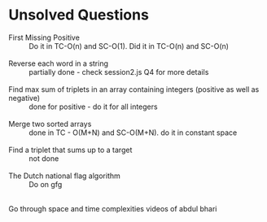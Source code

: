 <h1>Unsolved Questions</h1>
<dl>
<dt>First Missing Positive </dt>
<dd> Do it in TC-O(n) and SC-O(1). Did it in TC-O(n) and SC-O(n)</dd>
<br />
<dt>Reverse each word in a string</dt>
<dd> partially done - check session2.js Q4 for more details<dd>
<br />
<dt>Find max sum of triplets in an array containing integers (positive as well as negative)</dt>
<dd> done for positive - do it for all integers</dd>
<br />
<dt>Merge two sorted arrays</dt>
<dd> done in TC - O(M+N) and SC-O(M+N). do it in constant space</dd>
<br />
<dt>Find a triplet that sums up to a target</dt>
<dd>not done</dd>
<br />
<dt>The Dutch national flag algorithm</dt>
<dd>Do on gfg</dd>
<br />
</dl>

<p>Go through space and time complexities videos of abdul bhari</p>
